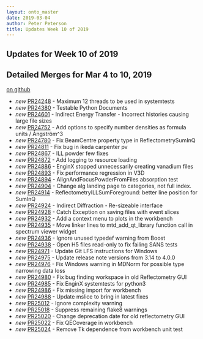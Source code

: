 ```yaml
---
layout: onto_master
date: 2019-03-04
author: Peter Peterson
title: Updates Week 10 of 2019
---
```

Updates for Week 10 of 2019
---------------------------

Detailed Merges for Mar 4 to 10, 2019
-------------------------------------
[on github](https://github.com/mantidproject/mantid/pulls?q=is%3Apr+merged%3A2019-03-05..2019-03-10)

* *new* [PR24248](https://github.com/mantidproject/mantid/pull/24248) - Maximum 12 threads to be used in systemtests
* *new* [PR24380](https://github.com/mantidproject/mantid/pull/24380) - Testable Python Documents
* *new* [PR24601](https://github.com/mantidproject/mantid/pull/24601) - Indirect Energy Transfer - Incorrect histories causing large file sizes
* *new* [PR24752](https://github.com/mantidproject/mantid/pull/24752) - Add options to specify number densities as formula units / Ångström^3
* *new* [PR24780](https://github.com/mantidproject/mantid/pull/24780) - Fix BeamCentre property type in ReflectometrySumInQ
* *new* [PR24811](https://github.com/mantidproject/mantid/pull/24811) - Fix bug in ikeda carpenter pv
* *new* [PR24867](https://github.com/mantidproject/mantid/pull/24867) - ILL powder few fixes
* *new* [PR24872](https://github.com/mantidproject/mantid/pull/24872) - Add logging to resource loading
* *new* [PR24886](https://github.com/mantidproject/mantid/pull/24886) - EnginX stopped unnecessarily creating vanadium files
* *new* [PR24893](https://github.com/mantidproject/mantid/pull/24893) - Fix performance regression in V3D
* *new* [PR24894](https://github.com/mantidproject/mantid/pull/24894) - AlignAndFocusPowderFromFiles absorption test
* *new* [PR24904](https://github.com/mantidproject/mantid/pull/24904) - Change alg landing page to categories, not full index.
* *new* [PR24914](https://github.com/mantidproject/mantid/pull/24914) - ReflectometryILLSumForeground: better line position for SumInQ
* *new* [PR24924](https://github.com/mantidproject/mantid/pull/24924) - Indirect Diffraction - Re-sizeable interface
* *new* [PR24928](https://github.com/mantidproject/mantid/pull/24928) - Catch Exception on saving files with event slices
* *new* [PR24932](https://github.com/mantidproject/mantid/pull/24932) - Add a context menu to plots in the workbench
* *new* [PR24935](https://github.com/mantidproject/mantid/pull/24935) - Move linker lines to mtd_add_qt_library function call in spectrum viewer widget
* *new* [PR24936](https://github.com/mantidproject/mantid/pull/24936) - Ignore unused typedef warning from Boost
* *new* [PR24938](https://github.com/mantidproject/mantid/pull/24938) - Open H5 files read-only to fix failing SANS tests
* *new* [PR24971](https://github.com/mantidproject/mantid/pull/24971) - Update Git LFS instructions for Windows
* *new* [PR24975](https://github.com/mantidproject/mantid/pull/24975) - Update release note versions from 3.14 to 4.0.0
* *new* [PR24976](https://github.com/mantidproject/mantid/pull/24976) - Fix Windows warning in MDNorm for possible type narrowing data loss
* *new* [PR24980](https://github.com/mantidproject/mantid/pull/24980) - Fix bug finding workspace in old Reflectometry GUI
* *new* [PR24985](https://github.com/mantidproject/mantid/pull/24985) - Fix EnginX systemtests for python3
* *new* [PR24986](https://github.com/mantidproject/mantid/pull/24986) - Fix missing import for workbench
* *new* [PR24988](https://github.com/mantidproject/mantid/pull/24988) - Update mslice to bring in latest fixes
* *new* [PR25012](https://github.com/mantidproject/mantid/pull/25012) - Ignore complexity warning
* *new* [PR25018](https://github.com/mantidproject/mantid/pull/25018) - Suppress remaining flake8 warnings
* *new* [PR25020](https://github.com/mantidproject/mantid/pull/25020) - Change deprecation date for old reflectometry GUI
* *new* [PR25022](https://github.com/mantidproject/mantid/pull/25022) - Fix QECoverage in workbench
* *new* [PR25024](https://github.com/mantidproject/mantid/pull/25024) - Remove Tk dependence from workbench unit test
